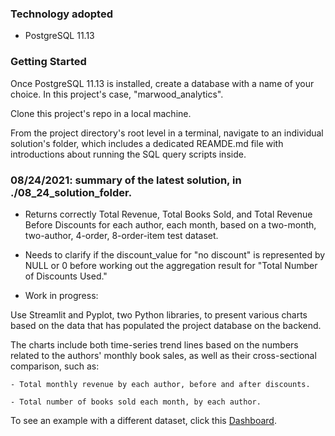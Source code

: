
### Technology adopted

- PostgreSQL 11.13


### Getting Started

Once PostgreSQL 11.13 is installed, create a database with a name of your choice.  In this project's case, "marwood_analytics".

Clone this project's repo in a local machine.

From the project directory's root level in a terminal, navigate to an individual solution's folder, which includes a dedicated REAMDE.md file with introductions about running the SQL query scripts inside.


### 08/24/2021: summary of the latest solution, in ./08_24_solution_folder.

- Returns correctly Total Revenue, Total Books Sold, and Total Revenue Before Discounts for each author, each month, based on a two-month, two-author, 4-order, 8-order-item test dataset.

- Needs to clarify if the discount_value for "no discount" is represented by NULL or 0 before working out the aggregation result for "Total Number of Discounts Used."

- Work in progress:

Use Streamlit and Pyplot, two Python libraries, to present various charts based on the data that has populated the project database on the backend.

The charts include both time-series trend lines based on the numbers related to the authors' monthly book sales, as well as their cross-sectional comparison, such as:

    - Total monthly revenue by each author, before and after discounts.

    - Total number of books sold each month, by each author.

To see an example with a different dataset, click this [Dashboard](https://docs.google.com/document/d/e/2PACX-1vR32tVoSvUYB9-jgy_jT3-YbqrjJxQw8pXt13lmcwcjT7hfUW-2L4C5LJG5-BooBSDPGmUDvryonoaL/pub).


